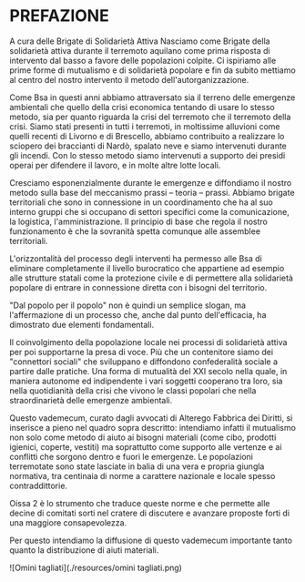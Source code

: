 # PREFAZIONE
A cura delle Brigate di Solidarietà Attiva
Nasciamo come Brigate della solidarietà attiva durante il terremoto
aquilano come prima risposta di intervento dal basso a favore delle
popolazioni colpite.
Ci ispiriamo alle prime forme di mutualismo e di solidarietà popolare e
fin da subito mettiamo al centro del nostro intervento il metodo dell'autorganizzazione.

Come Bsa in questi anni abbiamo attraversato sia il terreno delle emergenze ambientali che quello della crisi economica tentando di usare lo
stesso metodo, sia per quanto riguarda la crisi del terremoto che il terremoto della crisi.
Siamo stati presenti in tutti i terremoti, in moltissime alluvioni come
quelli recenti di Livorno e di Brescello, abbiamo contribuito a realizzare
lo sciopero dei braccianti di Nardò, spalato neve e siamo intervenuti
durante gli incendi.
Con lo stesso metodo siamo intervenuti a supporto dei presidi operai
per difendere il lavoro, e in molte altre lotte locali.

Cresciamo esponenzialmente durante le emergenze e diffondiamo il nostro metodo sulla base del meccanismo prassi – teoria – prassi.
Abbiamo brigate territoriali che sono in connessione in un coordinamento che ha al suo interno gruppi che si occupano di settori specifici
come la comunicazione, la logistica, l'amministrazione.
Il principio di base che regola il nostro funzionamento è che la sovranità
spetta comunque alle assemblee territoriali.

L'orizzontalità del processo degli interventi ha permesso alle Bsa di eliminare completamente il livello burocratico che appartiene ad esempio alle strutture statali come la protezione civile e di permettere alla
solidarietà popolare di entrare in connessione diretta con i bisogni del
territorio.

"Dal popolo per il popolo" non è quindi un semplice slogan, ma l'affermazione di un processo che, anche dal punto dell'efficacia, ha dimostrato due elementi fondamentali.


Il coinvolgimento della popolazione locale nei processi di solidarietà
attiva per poi supportarne la presa di voce.
Più che un contenitore siamo dei "connettori sociali" che sviluppano e
diffondono confederalità sociale a partire dalle pratiche.
Una forma di mutualità del XXI secolo nella quale, in maniera autonome ed indipendente i vari soggetti cooperano tra loro, sia nella quotidianità della crisi che vivono le classi popolari che nella straordinarietà
delle emergenze ambientali.

Questo vademecum, curato dagli avvocati di Alterego Fabbrica dei Diritti, si inserisce a pieno nel quadro sopra descritto: intendiamo infatti il
mutualismo non solo come metodo di aiuto ai bisogni materiali (come
cibo, prodotti igienici, coperte, vestiti) ma soprattutto come supporto
alle vertenze e ai conflitti che sorgono dentro e fuori le emergenze.
Le popolazioni terremotate sono state lasciate in balia di una vera e
propria giungla normativa, tra centinaia di norme a carattere nazionale
e locale spesso contraddittorie.

Oissa 2 è lo strumento che traduce queste norme e che permette alle
decine di comitati sorti nel cratere di discutere e avanzare proposte forti
di una maggiore consapevolezza.

Per questo intendiamo la diffusione di questo vademecum importante
tanto quanto la distribuzione di aiuti materiali.

![Omini tagliati](./resources/omini tagliati.png)